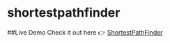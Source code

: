 # shortestpathfinder
##Live Demo
Check it out here 👉 [ShortestPathFinder](https://aryanshiju951.github.io/shortestpathfinder/)
